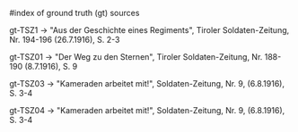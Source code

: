 #index of ground truth (gt) sources

gt-TSZ1 -> "Aus der Geschichte eines Regiments", Tiroler Soldaten-Zeitung, Nr. 194-196 (26.7.1916), S. 2-3

gt-TSZ01 -> "Der Weg zu den Sternen", Tiroler Soldaten-Zeitung, Nr. 188-190 (8.7.1916), S. 9

gt-TSZ03 -> "Kameraden arbeitet mit!",  Soldaten-Zeitung, Nr. 9, (6.8.1916), S. 3-4

gt-TSZ04 -> "Kameraden arbeitet mit!",  Soldaten-Zeitung, Nr. 9, (6.8.1916), S. 3-4
####
